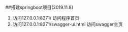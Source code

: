 ##搭建springboot项目(2019.11.8)
1. 访问127.0.0.1:8271/ 访问程序首页 
2. 访问127.0.0.1:8271/swagger-ui.html 访问swagger主页

